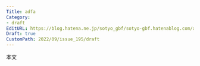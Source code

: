 ```yaml
---
Title: adfa
Category:
- draft
EditURL: https://blog.hatena.ne.jp/sotyo_gbf/sotyo-gbf.hatenablog.com/atom/entry/4207112889923148209
Draft: true
CustomPath: 2022/09/issue_195/draft
---
```


本文
